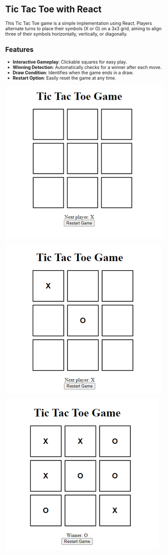 # Tic Tac Toe with React

This Tic Tac Toe game is a simple implementation using React. Players alternate turns to place their symbols (X or O) on a 3x3 grid, aiming to align three of their symbols horizontally, vertically, or diagonally. 

## Features

- **Interactive Gameplay**: Clickable squares for easy play.
- **Winning Detection**: Automatically checks for a winner after each move.
- **Draw Condition**: Identifies when the game ends in a draw.
- **Restart Option**: Easily reset the game at any time.

![initial state](.\screenshots\initial_state.PNG)

![game state](.\screenshots\game_state.PNG)

![winner](.\screenshots\winner.PNG)





